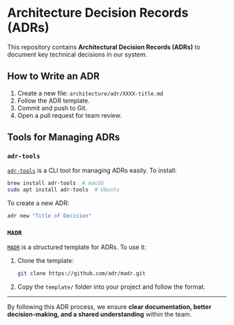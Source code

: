 # Architecture Decision Records (ADRs)

This repository contains **Architectural Decision Records (ADRs)** to document key technical decisions in our system.

## How to Write an ADR
1. Create a new file: `architecture/adr/XXXX-title.md`
2. Follow the ADR template.
3. Commit and push to Git.
4. Open a pull request for team review.

## Tools for Managing ADRs

### `adr-tools`
[`adr-tools`](https://github.com/npryce/adr-tools) is a CLI tool for managing ADRs easily. To install:
```sh
brew install adr-tools  # macOS
sudo apt install adr-tools  # Ubuntu
```
To create a new ADR:
```sh
adr new "Title of Decision"
```

### `MADR`
[`MADR`](https://adr.github.io/madr/) is a structured template for ADRs. To use it:
1. Clone the template:
   ```sh
   git clone https://github.com/adr/madr.git
   ```
2. Copy the `template/` folder into your project and follow the format.

---

By following this ADR process, we ensure **clear documentation, better decision-making, and a shared understanding** within the team.
